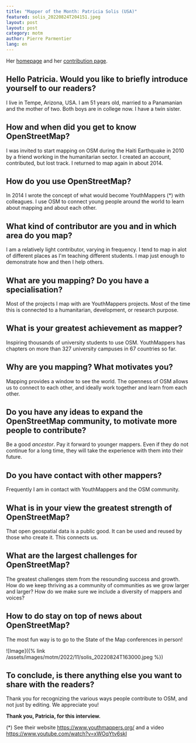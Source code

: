 ```yaml
---
title: "Mapper of the Month: Patricia Solis (USA)"
featured: solis_20220824T204151.jpeg
layout: post
layout: post
category: motm
author: Pierre Parmentier
lang: en
---
```


Her [homepage](https://www.openstreetmap.org/user/Patricia%20Solis) and her [contribution page](https://hdyc.neis-one.org/?Patricia%20Solis).

## Hello Patricia. Would you like to briefly introduce yourself to our readers?

I live in Tempe, Arizona, USA. I am 51 years old, married to a Panamanian and the mother of two. Both boys are in college now. I have a twin sister.

## How and when did you get to know OpenStreetMap?

I was invited to start mapping on OSM during the Haiti Earthquake in 2010 by a friend working in the humanitarian sector. I created an account, contributed, but lost track. I returned to map again in about 2014.

## How do you use OpenStreetMap?

In 2014 I wrote the concept of what would become YouthMappers (*) with colleagues. I use OSM to connect young people around the world to learn about mapping and about each other.

## What kind of contributor are you and in which area do you map?

I am a relatively light contributor, varying in frequency. I tend to map in alot of different places as I'm teaching different students. I map just enough to demonstrate how and then I help others.

## What are you mapping? Do you have a specialisation?

Most of the projects I map with are YouthMappers projects. Most of the time this is connected to a humanitarian, development, or research purpose.

## What is your greatest achievement as mapper?

Inspiring thousands of university students to use OSM. YouthMappers has chapters on more than 327 university campuses in 67 countries so far.

## Why are you mapping? What motivates you?

Mapping provides a window to see the world. The openness of OSM allows us to connect to each other, and ideally work together and learn from each other.

## Do you have any ideas to expand the OpenStreetMap community, to motivate more people to contribute?

Be a good _ancestor_. Pay it forward to younger mappers. Even if they do not continue for a long time, they will take the experience with them into their future.

## Do you have contact with other mappers?

Frequently I am in contact with YouthMappers and the OSM community.

## What is in your view the greatest strength of OpenStreetMap?

That open geospatial data is a public good. It can be used and reused by those who create it. This connects us.

## What are the largest challenges for OpenStreetMap?

The greatest challenges stem from the resounding success and growth. How do we keep thriving as a community of communities as we grow larger and larger? How do we make sure we include a diversity of mappers and voices?

## How to do stay on top of news about OpenStreetMap?

The most fun way is to go to the State of the Map conferences in person!

![Image]({% link /assets/images/motm/2022/11/solis_20220824T163000.jpeg %})

## To conclude, is there anything else you want to share with the readers?

Thank you for recognizing the various ways people contribute to OSM, and not just by editing. We appreciate you!

**Thank you, Patricia, for this interview.**

(*) See their website <https://www.youthmappers.org/> and a video <https://www.youtube.com/watch?v=xWOqYtv6skI>
